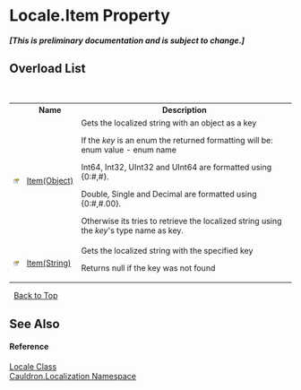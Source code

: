 # Locale.Item Property 
 _**\[This is preliminary documentation and is subject to change.\]**_


## Overload List
&nbsp;<table><tr><th></th><th>Name</th><th>Description</th></tr><tr><td>![Public property](media/pubproperty.gif "Public property")</td><td><a href="P_Cauldron_Localization_Locale_Item">Item(Object)</a></td><td>
Gets the localized string with an object as a key 

 If the *key* is an enum the returned formatting will be: enum value - enum name 

Int64, Int32, UInt32 and UInt64 are formatted using {0:#,#}. 

Double, Single and Decimal are formatted using {0:#,#.00}. 

 Otherwise its tries to retrieve the localized string using the *key*'s type name as key.</td></tr><tr><td>![Public property](media/pubproperty.gif "Public property")</td><td><a href="P_Cauldron_Localization_Locale_Item_1">Item(String)</a></td><td>
Gets the localized string with the specified key 

 Returns null if the key was not found</td></tr></table>&nbsp;
<a href="#locale.item-property">Back to Top</a>

## See Also


#### Reference
<a href="T_Cauldron_Localization_Locale">Locale Class</a><br /><a href="N_Cauldron_Localization">Cauldron.Localization Namespace</a><br />